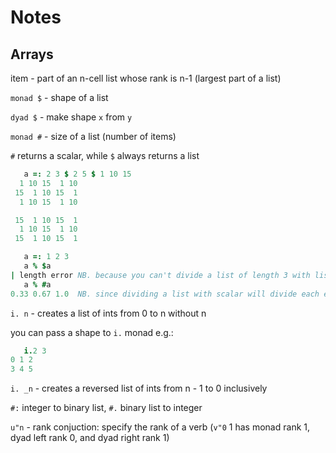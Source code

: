 # Notes

## Arrays

item - part of an n-cell list whose rank is n-1 (largest part of a list)

`monad $` - shape of a list

`dyad $` - make shape `x` from `y`

`monad #` - size of a list (number of items)

`#` returns a scalar, while `$` always returns a list

```J
   a =: 2 3 $ 2 5 $ 1 10 15
  1 10 15  1 10
 15  1 10 15  1
  1 10 15  1 10

 15  1 10 15  1
  1 10 15  1 10
 15  1 10 15  1

   a =: 1 2 3
   a % $a
| length error NB. because you can't divide a list of length 3 with list of length 1
   a % #a
0.33 0.67 1.0  NB. since dividing a list with scalar will divide each element with it
```

`i. n` - creates a list of ints from 0 to n without n

you can pass a shape to `i.` monad e.g.:
```J
   i.2 3
0 1 2
3 4 5
```

`i. _n` - creates a reversed list of ints from n - 1 to 0 inclusively

`#:` integer to binary list, `#.` binary list to integer

`u"n` - rank conjuction: specify the rank of a verb (`v"0` 1 has monad rank 1, dyad left rank 0, and dyad right rank 1)
